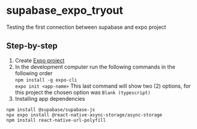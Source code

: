 # supabase_expo_tryout
Testing the first connection between supabase and expo project

## Step-by-step

1. Create [Expo project](https://expo.dev/)
2. In the development computer run the following commands in the following order\
`npm install -g expo-cli`\
`expo init <app-name>`
This last command will show two (2) options, for this project the chosen option was
`Blank (typescript)`
3. Installing app dependencies
```
npm install @supabase/supabase-js
npx expo install @react-native-async-storage/async-storage
npm install react-native-url-polyfill
```
